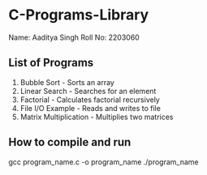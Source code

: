 # C-Programs-Library 
Name: Aaditya Singh 
Roll No: 2203060 
 
## List of Programs 
1. Bubble Sort - Sorts an array 
2. Linear Search - Searches for an element 
3. Factorial - Calculates factorial recursively 
4. File I/O Example - Reads and writes to file 
5. Matrix Multiplication - Multiplies two matrices 
 
## How to compile and run 
gcc program_name.c -o program_name 
./program_name 
